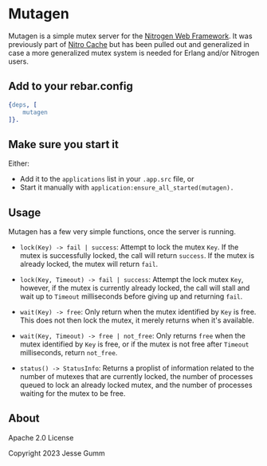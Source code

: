 # Mutagen

Mutagen is a simple mutex server for the [Nitrogen Web
Framework](http://nitrogenproject.com).  It was previously part of [Nitro
Cache](https://github.com/nitrogen/nitro_cache) but has been pulled out and
generalized in case a more generalized mutex system is needed for Erlang and/or
Nitrogen users.

## Add to your rebar.config

```erlang
{deps, [
	mutagen
]}.
```

## Make sure you start it

Either:

* Add it to the `applications` list in your `.app.src` file, or
* Start it manually with `application:ensure_all_started(mutagen).`

## Usage

Mutagen has a few very simple functions, once the server is running.

* `lock(Key) -> fail | success`:  Attempt to lock the mutex `Key`. If the mutex
  is successfully locked, the call will return `success`.  If the mutex is
  already locked, the mutex will return `fail`.

* `lock(Key, Timeout) -> fail | success`: Attempt the lock mutex `Key`,
  however, if the mutex is currently already locked, the call will stall and
  wait up to `Timeout` milliseconds before giving up and returning `fail`.

* `wait(Key) -> free`: Only return when the mutex identified by `Key` is free.
  This does not then lock the mutex, it merely returns when it's available.

* `wait(Key, Timeout) -> free | not_free`: Only returns `free` when the mutex
  identified by `Key` is free, or if the mutex is not free after `Timeout`
  milliseconds, return `not_free`.

* `status() -> StatusInfo`:  Returns a proplist of information related to the
  number of mutexes that are currently locked, the number of processes queued
  to lock an already locked mutex, and the number of processes waiting for the
  mutex to be free.

## About

Apache 2.0 License

Copyright 2023 Jesse Gumm

